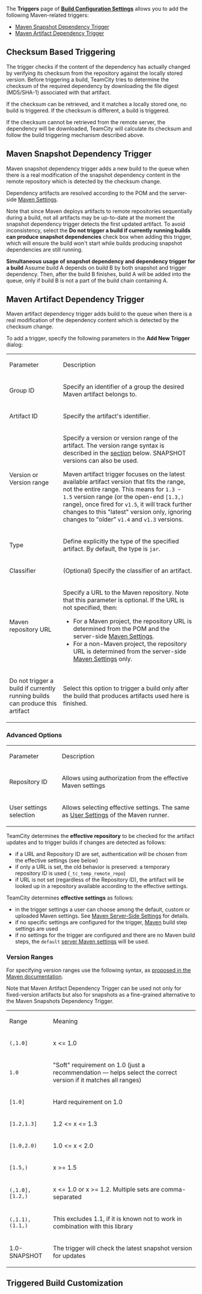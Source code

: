[//]: # (title: Configuring Maven Triggers)
[//]: # (auxiliary-id: Configuring Maven Triggers)
<!--[//]: # (Internal note. Do not delete. "Configuring Maven Triggersd81e3.txt")-->   

The __Triggers__ page of __[Build Configuration Settings](project-administrator-guide.md#Edit+and+View+Modes)__ allows you to add the following Maven-related triggers:

* [Maven Snapshot Dependency Trigger](#Maven+Snapshot+Dependency+Trigger)
* [Maven Artifact Dependency Trigger](#Maven+Artifact+Dependency+Trigger)

## Checksum Based Triggering

The trigger checks if the content of the dependency has actually changed by verifying its checksum from the repository against the locally stored version. Before triggering a build, TeamCity tries to determine the checksum of the required dependency by downloading the file digest (MD5/SHA-1) associated with that artifact.

If the checksum can be retrieved, and it matches a locally stored one, no build is triggered. If the checksum is different, a build is triggered.

If the checksum cannot be retrieved from the remote server, the dependency will be downloaded, TeamCity will calculate its checksum and follow the build triggering mechanism described above.

<anchor name="ConfiguringMavenTriggers-MavenSnapshotDependencyTrigger"/>

## Maven Snapshot Dependency Trigger

Maven snapshot dependency trigger adds a new build to the queue when there is a real modification of the snapshot dependency content in the remote repository which is detected by the checksum change.

Dependency artifacts are resolved according to the POM and the server-side [Maven Settings](maven-server-side-settings.md).

<note>

Note that since Maven deploys artifacts to remote repositories sequentially during a build, not all artifacts may be up-to-date at the moment the snapshot dependency trigger detects the first updated artifact. To avoid inconsistency, select the __Do not trigger a build if currently running builds can produce snapshot dependencies__ check box when adding this trigger, which will ensure the build won't start while builds producing snapshot dependencies are still running.
</note>


<!--[//]: # (Internal note. Do not delete. "Configuring Maven Triggersd81e53.txt")-->    

<note>

__Simultaneous usage of snapshot dependency and dependency trigger for a build__
 Assume build A depends on build B by both snapshot and trigger dependency. Then, after the build B finishes, build A will be added into the queue, only if build B is not a part of the build chain containing A.
</note>

<anchor name="ConfiguringMavenTriggers-MavenArtifactDependencyTrigger"/>

## Maven Artifact Dependency Trigger

Maven artifact dependency trigger adds build to the queue when there is a real modification of the dependency content which is detected by the checksum change.

To add a trigger, specify the following parameters in the __Add New Trigger__ dialog:

<table><tr>

<td>

Parameter

</td>

<td>

Description

</td></tr><tr>

<td>

Group ID

</td>

<td>

Specify an identifier of a group the desired Maven artifact belongs to.

</td></tr><tr>

<td>

Artifact ID

</td>

<td>

Specify the artifact's identifier.

</td></tr><tr>

<td>

Version or Version range

</td>

<td>

Specify a version or version range of the artifact. The version range syntax is described in the [section](#Version+Ranges) below. SNAPSHOT versions can also be used.

<snippet id="range-note">

<note>Maven artifact trigger focuses on the latest available artifact version that fits the range, not the entire range. This means for <code>1.3 ~ 1.5</code> version range (or the open-end <code>[1.3,)</code> range), once fired for <code>v1.5</code>, it will track further changes to this "latest" version only, ignoring changes to "older" <code>v1.4</code> and <code>v1.3</code> versions.</note>

</snippet>

</td></tr><tr>

<td>

Type


</td>

<td>

Define explicitly the type of the specified artifact. By default, the type is `jar`.

</td></tr><tr>

<td>

Classifier

</td>

<td>

(Optional) Specify the classifier of an artifact.

</td></tr><tr>

<td>

Maven repository URL

</td>

<td>

Specify a URL to the Maven repository. Note that this parameter is optional. If the URL is not specified, then:

* For a Maven project, the repository URL is determined from the POM and the server-side [Maven Settings](maven-server-side-settings.md#Maven+Settings+Resolution+on+the+Server+Side).
* For a non-Maven project, the repository URL is determined from the server-side [Maven Settings](maven-server-side-settings.md#Maven+Settings+Resolution+on+the+Server+Side) only.

</td></tr><tr>

<td>

Do not trigger a build if currently running builds can produce this artifact

</td>

<td>

Select this option to trigger a build only after the build that produces artifacts used here is finished.

</td></tr></table>

### Advanced Options

<table><tr>

<td>

Parameter

</td>

<td>

Description

</td></tr><tr>

<td>

Repository ID

</td>

<td>

Allows using authorization from the effective Maven settings

</td></tr><tr>

<td>

User settings selection

</td>

<td>

Allows selecting effective settings. The same as [User Settings](maven.md#User+Settings) of the Maven runner.

</td></tr></table>

TeamCity determines the __effective repository__ to be checked for the artifact updates and to trigger builds if changes are detected as follows:
* if a URL and Repository ID are set, authentication will be chosen from the effective settings (see below)
* if only a URL is set, the old behavior is preserved: a temporary repository ID is used (`_tc_temp_remote_repo`)
* if URL is not set (regardless of the Repository ID), the artifact will be looked up in a repository available according to the effective settings.

TeamCity determines __effective settings__ as follows:
* in the trigger settings a user can choose among the default, custom or uploaded Maven settings. See [Maven Server-Side Settings](maven-server-side-settings.md) for details.
* if no specific settings are configured for the trigger, [Maven](maven.md) build step settings are used
* if no settings for the trigger are configured and there are no Maven build steps, the `default` [server Maven settings](maven-server-side-settings.md) will be used.

### Version Ranges

For specifying version ranges use the following syntax, as [proposed in the Maven documentation](https://maven.apache.org/enforcer/enforcer-rules/versionRanges.html).

Note that Maven Artifact Dependency Trigger can be used not only for fixed-version artifacts but also for snapshots as a fine-grained alternative to the Maven Snapshots Dependency Trigger.

<include from="configuring-maven-triggers.md" element-id="range-note"/>

<table><tr>

<td>

Range

</td>

<td>

Meaning

</td></tr><tr>

<td>

`(,1.0]`

</td>

<td>

x &lt;= 1.0

</td></tr><tr>

<td>

`1.0`

</td>

<td>

"Soft" requirement on 1.0 (just a recommendation — helps select the correct version if it matches all ranges)

</td></tr><tr>

<td>

`[1.0]`

</td>

<td>

Hard requirement on 1.0

</td></tr><tr>

<td>

`[1.2,1.3]`

</td>

<td>

1.2 &lt;= x &lt;= 1.3

</td></tr><tr>

<td>

`[1.0,2.0)`

</td>

<td>

1.0 &lt;= x &lt; 2.0

</td></tr><tr>

<td>

`[1.5,)`

</td>

<td>

x &gt;= 1.5

</td></tr><tr>

<td>

`(,1.0],[1.2,)`

</td>

<td>

x &lt;= 1.0 or x &gt;= 1.2. Multiple sets are comma-separated

</td></tr><tr>

<td>

`(,1.1),(1.1,)`

</td>

<td>

This excludes 1.1, if it is known not to work in combination with this library

</td></tr><tr>

<td>

1.0-SNAPSHOT

</td>

<td>

The trigger will check the latest snapshot version for updates

</td></tr></table>

<!--[//]: # (Internal note. Do not delete. "Configuring Maven Triggersd81e322.txt")-->

## Triggered Build Customization

<include from="configuring-vcs-triggers.md" element-id="triggered-build-customization"/>
